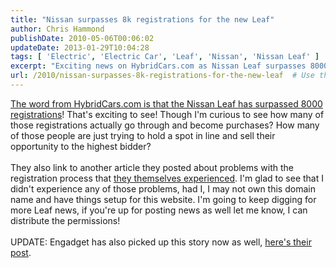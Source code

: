 ```yaml
---
title: "Nissan surpasses 8k registrations for the new Leaf"
author: Chris Hammond
publishDate: 2010-05-06T00:06:02
updateDate: 2013-01-29T10:04:28
tags: [ 'Electric', 'Electric Car', 'Leaf', 'Nissan', 'Nissan Leaf' ]
excerpt: "Exciting news on HybridCars.com as Nissan Leaf surpasses 8000 registrations! Will all convert to purchases? Stay tuned for updates on this buzz."
url: /2010/nissan-surpasses-8k-registrations-for-the-new-leaf  # Use the generated URL with year
---
```

<a href="https://www.hybridcars.com/news/nissan-leaf-pre-orders-pass-8000-and-counting-27864.html">The word from HybridCars.com is that the Nissan Leaf has surpassed 8000 registrations</a>! That's exciting to see! Though I'm curious to see how many of those registrations actually go through and become purchases? How many of those people are just trying to hold a spot in line and sell their opportunity to the highest bidder?<br /> <br /> They also link to another article they posted about problems with the registration process that <a href="https://www.hybridcars.com/buying-process/reservations-nissan-leaf-begins-few-glitches-27787.html">they themselves experienced</a>. I'm glad to see that I didn't experience any of those problems, had I, I may not own this domain name and have things setup for this website. I'm going to keep digging for more Leaf news, if you're up for posting news as well let me know, I can distribute the permissions!&nbsp;<br /> <br /> UPDATE: Engadget has also picked up this story now as well, <a href="https://www.engadget.com/2010/05/02/nissan-books-8-000-leaf-orders-in-nine-days-gets-turned-on-with/" target="_blank">here's their post</a>.

